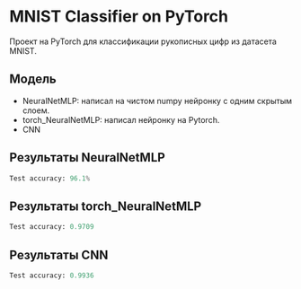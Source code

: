 # MNIST Classifier on PyTorch

Проект на PyTorch для классификации рукописных цифр из датасета MNIST.

## Модель
- NeuralNetMLP: написал на чистом numpy нейронку с одним скрытым слоем. 
- torch_NeuralNetMLP: написал нейронку на Pytorch. 
- CNN

## Результаты NeuralNetMLP
```Python
Test accuracy: 96.1%
```

## Результаты torch_NeuralNetMLP
```Python
Test accuracy: 0.9709
```


## Результаты CNN
```Python
Test accuracy: 0.9936
```

